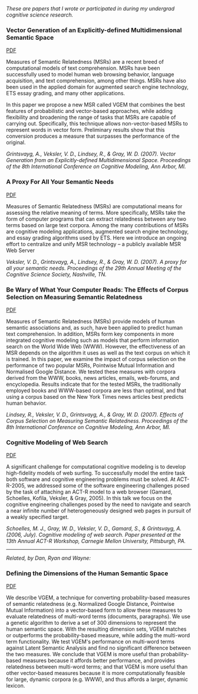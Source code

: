 *These are papers that I wrote or participated in during my undergrad cognitive science research.*

### Vector Generation of an Explicitly-defined Multidimensional Semantic Space

[PDF](https://github.com/lyoshenka/papers/raw/master/grintsvayg07iccm.pdf)

Measures of Semantic Relatedness (MSRs) are a recent breed of computational models of text comprehension. MSRs have been successfully used to model human web browsing behavior, language acquisition, and text comprehension, among other things. MSRs have also been used in the applied domain for augmented search engine technology, ETS essay grading, and many other applications. 

In this paper we propose a new MSR called VGEM that combines the best features of probabilistic and vector-based approaches, while adding flexibility and broadening the range of tasks that MSRs are capable of carrying out. Specifically, this technique allows non-vector-based MSRs to represent words in vector form. Preliminary results show that this conversion produces a measure that surpasses the performance of the original.

*Grintsvayg, A., Veksler, V. D., Lindsey, R., & Gray, W. D. (2007). Vector Generation from an Explicitly-defined Multidimensional Space. Proceedings of the 8th International Conference on Cognitive Modeling, Ann Arbor, MI.*

### A Proxy For All Your Semantic Needs

[PDF](https://github.com/lyoshenka/papers/raw/master/a-proxy-for-all-your-semantic-needs.pdf)

Measures of Semantic Relatedness (MSRs) are computational means for assessing the relative meaning of terms. More specifically, MSRs take the form of computer programs that can extract relatedness between any two terms based on large text corpora. Among the many contributions of MSRs are cognitive modeling applications, augmented search engine technology, and essay grading algorithms used by ETS. Here we introduce an ongoing effort to centralize and unify MSR technology – a publicly available MSR Web Server

*Veksler, V. D., Grintsvayg, A., Lindsey, R., & Gray, W. D. (2007). A proxy for all your semantic needs. Proceedings of the 29th Annual Meeting of the Cognitive Science Society, Nashville, TN.*

### Be Wary of What Your Computer Reads: The Effects of Corpus Selection on Measuring Semantic Relatedness

[PDF](https://github.com/lyoshenka/papers/raw/master/LindVeksGrintGray07_ICCM-libre.pdf)

Measures of Semantic Relatedness (MSRs) provide models of human semantic associations and, as such, have been applied to predict human text comprehension. In addition, MSRs form key components in more integrated cognitive modeling such as models that perform information search on the World Wide Web (WWW). However, the effectiveness of an MSR depends on the algorithm it uses as well as the text corpus on which it is trained. In this paper, we examine the impact of corpus selection on the performance of two popular MSRs, Pointwise Mutual Information and Normalised Google Distance. We tested these measures with corpora derived from the WWW, books, news articles, emails, web-forums, and encyclopedia. Results indicate that for the tested MSRs, the traditionally employed books and WWW-based corpora are less than optimal, and that using a corpus based on the New York Times news articles best predicts human behavior.

*Lindsey, R., Veksler, V. D., Grintsvayg, A., & Gray, W. D. (2007). Effects of Corpus Selection on Measuring Semantic Relatedness. Proceedings of the 8th International Conference on Cognitive Modeling, Ann Arbor, MI.*

### Cognitive Modeling of Web Search

[PDF](https://github.com/lyoshenka/papers/raw/master/SGVGG06_ACTR.pdf)

A significant challenge for computational cognitive modeling is to develop high-fidelity models of web surfing. To successfully model the entire task both software and cognitive engineering problems must be solved. At ACT-R-2005, we addressed some of the software engineering challenges posed by the task of attaching an ACT-R model to a web browser (Gamard, Schoelles, Kofila, Veksler, & Gray, 2005). In this talk we focus on the cognitive engineering challenges posed by the need to navigate and search a near infinite number of heterogeneously designed web pages in pursuit of a weakly specified target.

*Schoelles, M. J., Gray, W. D., Veksler, V. D., Gamard, S., & Grintsvayg, A. (2006, July). Cognitive modeling of web search. Paper presented at the 13th Annual ACT-R Workshop, Carnegie Mellon University, Pittsburgh, PA.*


---

*Related, by Dan, Ryan and Wayne:*

### Defining the Dimensions of the Human Semantic Space

[PDF](https://github.com/lyoshenka/papers/raw/master/pp718-veksler.pdf)

We describe VGEM, a technique for converting probability-based measures of semantic relatedness (e.g. Normalized Google Distance, Pointwise Mutual Information) into a vector-based form to allow these measures to evaluate relatedness of multi-word terms (documents, paragraphs). We use a genetic algorithm to derive a set of 300 dimensions to represent the human semantic space. With the resulting dimension sets, VGEM matches or outperforms the probability-based measure, while adding the multi-word term functionality. We test VGEM's performance on multi-word terms against Latent Semantic Analysis and find no significant difference between the two measures. We conclude that VGEM is more useful than probability-based measures because it affords better performance, and provides relatedness between multi-word terms; and that VGEM is more useful than other vector-based measures because it is more computationally feasible for large, dynamic corpora (e.g. WWW), and thus affords a larger, dynamic lexicon.
